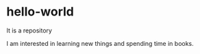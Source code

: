 # hello-world
It is a repository

I am interested in learning new things and spending time in books.
